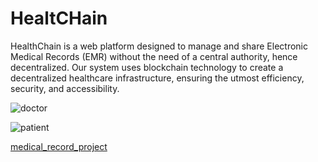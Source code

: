 # HealtCHain
HealthChain is a web platform designed to manage and share Electronic Medical Records (EMR) without the need of a central authority, hence decentralized. Our system uses blockchain technology to create a decentralized healthcare infrastructure, ensuring the utmost efficiency, security, and accessibility.

![doctor](https://github.com/user-attachments/assets/6e0dba36-5e49-45f1-91c1-18b02c5a1d0e)

![patient](https://github.com/user-attachments/assets/e79fb643-00b7-4692-b918-46aea43000c6)


[medical_record_project](hospital.html)
